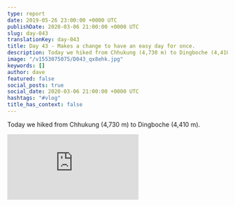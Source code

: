 ```yaml
---
type: report
date: 2019-05-26 23:00:00 +0000 UTC
publishDate: 2020-03-06 21:00:00 +0000 UTC
slug: day-043
translationKey: day-043
title: Day 43 - Makes a change to have an easy day for once.
description: Today we hiked from Chhukung (4,730 m) to Dingboche (4,410 m).
image: "/v1553075075/D043_qx8ehk.jpg"
keywords: []
author: dave
featured: false
social_posts: true
social_date: 2020-03-06 21:00:00 +0000 UTC
hashtags: "#vlog"
title_has_context: false
---
```


Today we hiked from Chhukung (4,730 m) to Dingboche (4,410 m).

<iframe class="youtube" src="https://www.youtube.com/embed/5S4oU9O40Jk" frameborder="0" allow="accelerometer; autoplay; encrypted-media; gyroscope; picture-in-picture" allowfullscreen></iframe>


